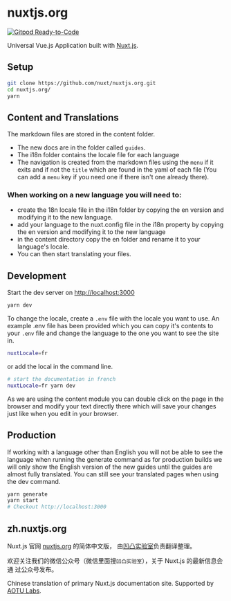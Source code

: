 # nuxtjs.org

[![Gitpod Ready-to-Code](https://img.shields.io/badge/Gitpod-Ready--to--Code-blue?logo=gitpod)](https://gitpod.io/#https://github.com/nuxt/nuxtjs.org)

Universal Vue.js Application built with
[Nuxt.js](https://github.com/nuxt/nuxt.js).

## Setup

```bash
git clone https://github.com/nuxt/nuxtjs.org.git
cd nuxtjs.org/
yarn
```

## Content and Translations

The markdown files are stored in the content folder.

- The new docs are in the folder called `guides`.
- The i18n folder contains the locale file for each language
- The navigation is created from the markdown files using the `menu` if it exits
  and if not the `title` which are found in the yaml of each file (You can add a
  `menu` key if you need one if there isn't one already there).

### When working on a new language you will need to:

- create the 18n locale file in the i18n folder by copying the en version and
  modifying it to the new language.
- add your language to the nuxt.config file in the i18n property by copying the
  en version and modifying it to the new language
- in the content directory copy the en folder and rename it to your language's
  locale.
- You can then start translating your files.

## Development

Start the dev server on [http://localhost:3000](http://localhost:3000)

```bash
yarn dev
```

To change the locale, create a `.env` file with the locale you want to use. An
example .env file has been provided which you can copy it's contents to your
`.env` file and change the language to the one you want to see the site in.

```bash
nuxtLocale=fr
```

or add the local in the command line.

```bash
# start the documentation in french
nuxtLocale=fr yarn dev
```

<base-alert type="info">

As we are using the content module you can double click on the page in the
browser and modify your text directly there which will save your changes just
like when you edit in your browser.

</base-alert>

## Production

<base-alert>

If working with a language other than English you will not be able to see the
language when running the generate command as for production builds we will only
show the English version of the new guides until the guides are almost fully
translated. You can still see your translated pages when using the dev command.

</base-alert>

```bash
yarn generate
yarn start
# Checkout http://localhost:3000
```

## zh.nuxtjs.org

Nuxt.js 官网 [nuxtjs.org](https://nuxtjs.org) 的简体中文版，
由[凹凸实验室](https://aotu.io)负责翻译整理。

欢迎关注我们的微信公众号（微信里面搜`凹凸实验室`），关于 Nuxt.js 的最新信息会通
过公众号发布。

Chinese translation of primary Nuxt.js documentation site. Supported by
[AOTU Labs](https://aotu.io).
